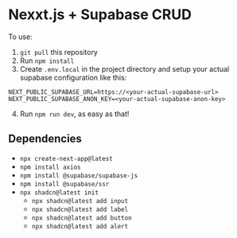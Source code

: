 # Nexxt.js + Supabase CRUD

To use:
1. `git pull` this repository
2. Run `npm install`
3. Create `.env.local` in the project directory and setup your actual supabase configuration like this:
```
NEXT_PUBLIC_SUPABASE_URL=https://<your-actual-supabase-url>
NEXT_PUBLIC_SUPABASE_ANON_KEY=<your-actual-supabase-anon-key>
```
4. Run `npm run dev`, as easy as that!

## Dependencies
- `npx create-next-app@latest`
- `npm install axios`
- `npm install @supabase/supabase-js`
- `npm install @supabase/ssr`
- `npx shadcn@latest init`
    - `npx shadcn@latest add input`
    - `npx shadcn@latest add label`
    - `npx shadcn@latest add button`
    - `npx shadcn@latest add alert`